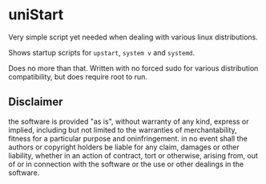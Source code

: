 # uniStart
Very simple script yet needed when dealing with various linux distributions.

Shows startup scripts for `upstart`, `system v` and `systemd`.

Does no more than that. Written with no forced sudo for various distribution compatibility, but does require root to run.

## Disclaimer
the software is provided "as is", without warranty of any kind, express or implied, including but not limited to the warranties of merchantability, fitness for a particular purpose and oninfringement. in no event shall the authors or copyright holders be liable for any claim, damages or other liability, whether in an action of contract, tort or otherwise, arising from, out of or in connection with the software or the use or other dealings in the software.
